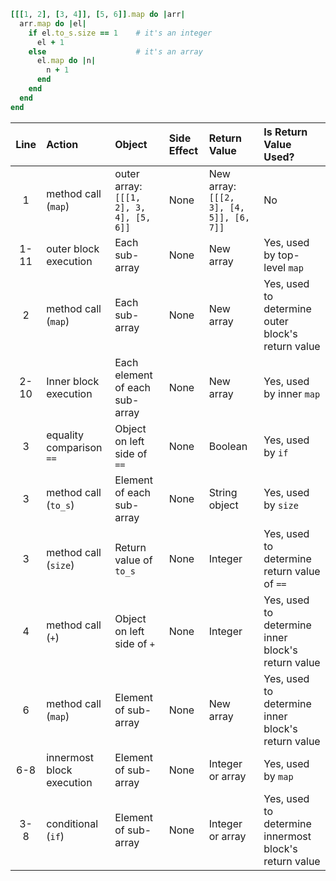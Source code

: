 ```ruby
[[[1, 2], [3, 4]], [5, 6]].map do |arr|
  arr.map do |el|
    if el.to_s.size == 1    # it's an integer
      el + 1
    else                    # it's an array
      el.map do |n|
        n + 1
      end
    end
  end
end
```

| Line | Action  | Object | Side Effect | Return Value | Is Return Value Used? |
|:----:|:------- |:-------|:----------- |:------------ |:--------------------- |
| 1 | method call (`map`) | outer array: `[[[1, 2], 3, 4], [5, 6]]` | None | New array: `[[[2, 3], [4, 5]], [6, 7]]` | No |
| 1-11 | outer block execution | Each sub-array | None | New array | Yes, used by top-level `map` |
| 2 | method call (`map`) | Each sub-array | None | New array | Yes, used to determine outer block's return value |
| 2-10 | Inner block execution | Each element of each sub-array | None | New array | Yes, used by inner `map` |
| 3 | equality comparison `==` | Object on left side of `==` | None | Boolean | Yes, used by `if` |
| 3 | method call (`to_s`) | Element of each sub-array | None | String object | Yes, used by `size` |
| 3 | method call (`size`) | Return value of `to_s` | None | Integer | Yes, used to determine return value of `==` |
| 4 | method call (`+`) | Object on left side of `+` | None | Integer | Yes, used to determine inner block's return value |
| 6 | method call (`map`) | Element of sub-array | None | New array | Yes, used to determine inner block's return value |
| 6-8 | innermost block execution | Element of sub-array | None | Integer or array | Yes, used by `map` |
| 3- 8| conditional (`if`) | Element of sub-array | None | Integer or array | Yes, used to determine innermost block's return value |